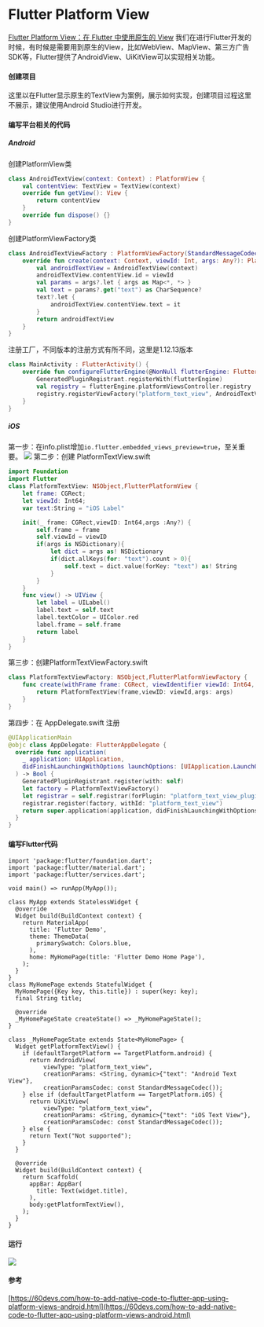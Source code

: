 # Flutter Platform View
[Flutter Platform View：在 Flutter 中使用原生的 View](https://www.jianshu.com/p/8d74a7318c26)
我们在进行Flutter开发的时候，有时候是需要用到原生的View，比如WebView、MapView、第三方广告SDK等，Flutter提供了AndroidView、UiKitView可以实现相关功能。
#### 创建项目
这里以在Flutter显示原生的TextView为案例，展示如何实现，创建项目过程这里不展示，建议使用Android Studio进行开发。
#### 编写平台相关的代码
##### Android
创建PlatformView类
```kotlin
class AndroidTextView(context: Context) : PlatformView {
    val contentView: TextView = TextView(context)
    override fun getView(): View {
        return contentView
    }
    override fun dispose() {}
}
```
创建PlatformViewFactory类
```kotlin
class AndroidTextViewFactory : PlatformViewFactory(StandardMessageCodec.INSTANCE) {
    override fun create(context: Context, viewId: Int, args: Any?): PlatformView {
        val androidTextView = AndroidTextView(context)
        androidTextView.contentView.id = viewId
        val params = args?.let { args as Map<*, *> }
        val text = params?.get("text") as CharSequence?
        text?.let {
            androidTextView.contentView.text = it
        }
        return androidTextView
    }
}
```
注册工厂，不同版本的注册方式有所不同，这里是1.12.13版本
```kotlin
class MainActivity : FlutterActivity() {
    override fun configureFlutterEngine(@NonNull flutterEngine: FlutterEngine) {
        GeneratedPluginRegistrant.registerWith(flutterEngine)
        val registry = flutterEngine.platformViewsController.registry
        registry.registerViewFactory("platform_text_view", AndroidTextViewFactory())
    }
}
```
##### iOS
第一步：在info.plist增加`io.flutter.embedded_views_preview=true`，至关重要。
![](https://upload-images.jianshu.io/upload_images/2431302-6a5a97428c006ac2.png?imageMogr2/auto-orient/strip%7CimageView2/2/w/1240)
第二步：创建 PlatformTextView.swift
```swift
import Foundation
import Flutter
class PlatformTextView: NSObject,FlutterPlatformView {
    let frame: CGRect;
    let viewId: Int64;
    var text:String = "iOS Label"

    init(_ frame: CGRect,viewID: Int64,args :Any?) {
        self.frame = frame
        self.viewId = viewID
        if(args is NSDictionary){
            let dict = args as! NSDictionary
            if(dict.allKeys(for: "text").count > 0){
                self.text = dict.value(forKey: "text") as! String
            }
        }
    }
    func view() -> UIView {
        let label = UILabel()
        label.text = self.text
        label.textColor = UIColor.red
        label.frame = self.frame
        return label
    }
}
```
第三步：创建PlatformTextViewFactory.swift
```swift
class PlatformTextViewFactory: NSObject,FlutterPlatformViewFactory {
    func create(withFrame frame: CGRect, viewIdentifier viewId: Int64, arguments args: Any?) -> FlutterPlatformView {
        return PlatformTextView(frame,viewID: viewId,args: args)
    }
}
```
第四步：在 AppDelegate.swift 注册
```swift
@UIApplicationMain
@objc class AppDelegate: FlutterAppDelegate {
  override func application(
    _ application: UIApplication,
    didFinishLaunchingWithOptions launchOptions: [UIApplication.LaunchOptionsKey: Any]?
  ) -> Bool {
    GeneratedPluginRegistrant.register(with: self)
    let factory = PlatformTextViewFactory()
    let registrar = self.registrar(forPlugin: "platform_text_view_plugin")
    registrar.register(factory, withId: "platform_text_view")
    return super.application(application, didFinishLaunchingWithOptions: launchOptions)
  }
}
```
#### 编写Flutter代码
```
import 'package:flutter/foundation.dart';
import 'package:flutter/material.dart';
import 'package:flutter/services.dart';

void main() => runApp(MyApp());

class MyApp extends StatelessWidget {
  @override
  Widget build(BuildContext context) {
    return MaterialApp(
      title: 'Flutter Demo',
      theme: ThemeData(
        primarySwatch: Colors.blue,
      ),
      home: MyHomePage(title: 'Flutter Demo Home Page'),
    );
  }
}
class MyHomePage extends StatefulWidget {
  MyHomePage({Key key, this.title}) : super(key: key);
  final String title;

  @override
  _MyHomePageState createState() => _MyHomePageState();
}

class _MyHomePageState extends State<MyHomePage> {
  Widget getPlatformTextView() {
    if (defaultTargetPlatform == TargetPlatform.android) {
      return AndroidView(
          viewType: "platform_text_view",
          creationParams: <String, dynamic>{"text": "Android Text View"},
          creationParamsCodec: const StandardMessageCodec());
    } else if (defaultTargetPlatform == TargetPlatform.iOS) {
      return UiKitView(
          viewType: "platform_text_view",
          creationParams: <String, dynamic>{"text": "iOS Text View"},
          creationParamsCodec: const StandardMessageCodec());
    } else {
      return Text("Not supported");
    }
  }

  @override
  Widget build(BuildContext context) {
    return Scaffold(
      appBar: AppBar(
        title: Text(widget.title),
      ),
      body:getPlatformTextView(),
    );
  }
}
```
#### 运行
![](https://upload-images.jianshu.io/upload_images/2431302-4e141f6e23b469c9.png?imageMogr2/auto-orient/strip%7CimageView2/2/w/1240)



#### 参考
[https://60devs.com/how-to-add-native-code-to-flutter-app-using-platform-views-android.html](https://60devs.com/how-to-add-native-code-to-flutter-app-using-platform-views-android.html)

